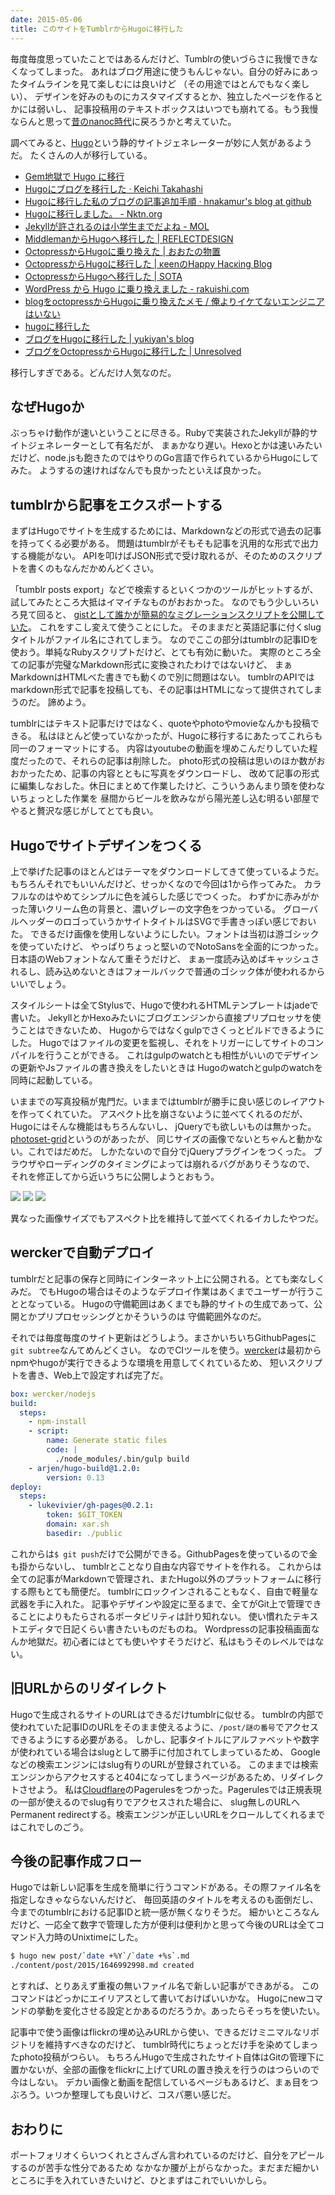 ```yaml
---
date: 2015-05-06
title: このサイトをTumblrからHugoに移行した
---
```


毎度毎度思っていたことではあるんだけど、Tumblrの使いづらさに我慢できなくなってしまった。
あれはブログ用途に使うもんじゃない。自分の好みにあったタイムラインを見て楽しむには良いけど
（その用途ではとんでもなく楽しい）、
デザインを好みのものにカスタマイズするとか、独立したページを作るとかには弱いし、
記事投稿用のテキストボックスはいつでも崩れてる。もう我慢ならんと思って[昔のnanoc時代](/post/67066337288/)に戻ろうかと考えていた。

調べてみると、[Hugo](http://gohugo.io)という静的サイトジェネレーターが妙に人気があるようだ。
たくさんの人が移行している。

- [Gem地獄で Hugo に移行](http://goozenlab.com/blog/2015/03/moving-hugo/)
- [Hugoにブログを移行した · Keichi Takahashi](http://keichi.net/post/first/)
- [Hugoに移行した私のブログの記事追加手順 · hnakamur's blog at github](https://hnakamur.github.io/blog/2015/04/19/my_hugo_blog_workflow/)
- [Hugoに移行しました。 - Nktn.org](http://www.nktn.org/archives/2015-04-24/)
- [Jekyllが許されるのは小学生までだよね - MOL](http://t32k.me/mol/log/hugo/)
- [MiddlemanからHugoへ移行した | REFLECTDESIGN](http://re-dzine.net/2015/01/hugo/)
- [OctopressからHugoに乗り換えた | おおたの物置](http://ota42y.com/blog/2015/03/16/octopress_to_hugo/)
- [OctopressからHugoに移行した | κeenのHappy Hacκing Blog](http://keens.github.io/blog/2014/12/30/migration-from-octopress-to-hugo/)
- [OctopressからHugoへ移行した | SOTA](http://deeeet.com/writing/2014/12/25/hugo/)
- [WordPress から Hugo に乗り換えました - rakuishi.com](http://rakuishi.com/archives/wordpress-to-hugo/)
- [blogをoctopressからHugoに乗り換えたメモ / 俺よりイケてないエンジニアはいない](http://blog.jigyakkuma.org/2015/02/11/hugo/)
- [hugoに移行した](http://tkng.org/b/2015/04/01/moved-to-hugo/)
- [ブログをHugoに移行した | yukiyan's blog](http://yukiyan.com/2015/04/08/beginning-hugo/)
- [ブログをOctopressからHugoに移行した | Unresolved](http://yet.unresolved.xyz/blog/2015/01/04/migrate-blog-to-hugo-from-octopress/)

移行しすぎである。どんだけ人気なのだ。

## なぜHugoか

ぶっちゃけ動作が速いということに尽きる。Rubyで実装されたJekyllが静的サイトジェネレーターとして有名だが、
まぁかなり遅い。Hexoとかは速いみたいだけど、node.jsも飽きたのではやりのGo言語で作られているからHugoにしてみた。
ようするの速ければなんでも良かったといえば良かった。

## tumblrから記事をエクスポートする

まずはHugoでサイトを生成するためには、Markdownなどの形式で過去の記事を持ってくる必要がある。
問題はtumblrがそもそも記事を汎用的な形式で出力する機能がない。
APIを叩けばJSON形式で受け取れるが、そのためのスクリプトを書くのもなんだかめんどくさい。

「tumblr posts export」などで検索するといくつかのツールがヒットするが、
試してみたところ大抵はイマイチなものがおおかった。
なのでもう少しいろいろ見て回ると、
[gistとして誰かが簡易的なミグレーションスクリプトを公開していた](https://gist.github.com/derek-watson/867468)。
これをすこし変えて使うことにした。
そのままだと英語記事に付くslugタイトルがファイル名にされてしまう。
なのでここの部分はtumblrの記事IDを使おう。単純なRubyスクリプトだけど、とても有効に動いた。
実際のところ全ての記事が完璧なMarkdown形式に変換されたわけではないけど、
まぁMarkdownはHTMLべた書きでも動くので別に問題はない。
tumblrのAPIではmarkdown形式で記事を投稿しても、その記事はHTMLになって提供されてしまうのだ。
諦めよう。

tumblrにはテキスト記事だけではなく、quoteやphotoやmovieなんかも投稿できる。
私はほとんど使っていなかったが、Hugoに移行するにあたってこれらも同一のフォーマットにする。
内容はyoutubeの動画を埋めこんだりしていた程度だったので、それらの記事は削除した。
photo形式の投稿は思いのほか数がおおかったため、記事の内容とともに写真をダウンロードし、
改めて記事の形式に編集しなおした。休日にまとめて作業したけど、こういうあんまり頭を使わないちょっとした作業を
昼間からビールを飲みながら陽光差し込む明るい部屋でやると贅沢な感じがしてとても良い。

## Hugoでサイトデザインをつくる

上で挙げた記事のほとんどはテーマをダウンロードしてきて使っているようだ。
もちろんそれでもいいんだけど、せっかくなので今回は1から作ってみた。
カラフルなのはやめてシンプルに色を減らした感じでつくった。
わずかに赤みがかった薄いクリーム色の背景と、濃いグレーの文字色をつかっている。
グローバルヘッダーのロゴっていうかサイトタイトルはSVGで手書きっぽい感じでおいた。
できるだけ画像を使用しないようにしたい。フォントは当初は游ゴシックを使っていたけど、
やっぱりちょっと堅いのでNotoSansを全面的につかった。日本語のWebフォントなんて重そうだけど、
まぁ一度読み込めばキャッシュされるし、読み込めないときはフォールバックで普通のゴシック体が使われるからいいでしょう。

スタイルシートは全てStylusで、Hugoで使われるHTMLテンプレートはjadeで書いた。
JekyllとかHexoみたいにブログエンジンから直接プリプロセッサを使うことはできないため、
Hugoからではなくgulpでさくっとビルドできるようにした。
Hugoではファイルの変更を監視し、それをトリガーにしてサイトのコンパイルを行うことができる。
これはgulpのwatchとも相性がいいのでデザインの更新やJsファイルの書き換えをしたいときは
Hugoのwatchとgulpのwatchを同時に起動している。

いままでの写真投稿が鬼門だ。いままではtumblrが勝手に良い感じのレイアウトを作ってくれていた。
アスペクト比を崩さないように並べてくれるのだが、Hugoにはそんな機能はもちろんないし、
jQueryでも欲しいものは無かった。[photoset-grid](https://github.com/stylehatch/photoset-grid)というのがあったが、
同じサイズの画像でないとちゃんと動かない。これではだめだ。
しかたないので自分でjQueryプラグインをつくった。
ブラウザやローディングのタイミングによっては崩れるバグがありそうなので、
それを修正してから近いうちに公開しようとおもう。

![](https://img.xar.sh/20897935608_6fa3fb1e94_b.jpg)
![](https://img.xar.sh/14373432616_0f999a4240_b.jpg)
![](https://img.xar.sh/20464752413_5333026f8c_b.jpg)

異なった画像サイズでもアスペクト比を維持して並べてくれるイカしたやつだ。

## werckerで自動デプロイ

tumblrだと記事の保存と同時にインターネット上に公開される。とても楽なしくみだ。
でもHugoの場合はそのようなデプロイ作業はあくまでユーザーが行うこととなっている。
Hugoの守備範囲はあくまでも静的サイトの生成であって、公開とかプリプロセッシングとかそういうのは
守備範囲外なのだ。

それでは毎度毎度のサイト更新はどうしよう。まさかいちいちGithubPagesに`git subtree`なんてめんどくさい。
なのでCIツールを使う。[wercker](http://wercker.com)は最初からnpmやhugoが実行できるような環境を用意してくれているため、
短いスクリプトを書き、Web上で設定すれば完了だ。

```yaml
box: wercker/nodejs
build:
  steps:
    - npm-install
    - script:
        name: Generate static files
        code: |
          ./node_modules/.bin/gulp build
    - arjen/hugo-build@1.2.0:
        version: 0.13
deploy:
  steps:
    - lukevivier/gh-pages@0.2.1:
        token: $GIT_TOKEN
        domain: xar.sh
        basedir: ./public
```

これからは`$ git push`だけで公開ができる。GithubPagesを使っているので金も掛からないし、
tumblrとことなり自由な内容でサイトを作れる。
これからは全ての記事がMarkdownで管理され、またHugo以外のプラットフォームに移行する際もとても簡便だ。
tumblrにロックインされることもなく、自由で軽量な武器を手に入れた。
記事やデザインや設定に至るまで、全てがGit上で管理できることによりもたらされるポータビリティは計り知れない。
使い慣れたテキストエディタで日記くらい書きたいものだものね。
Wordpressの記事投稿画面なんか地獄だ。初心者にはとても使いやすそうだけど、私はもうそのレベルではない。

## 旧URLからのリダイレクト

Hugoで生成されるサイトのURLはできるだけtumblrに似せる。
tumblrの内部で使われていた記事IDのURLをそのまま使えるように、`/post/謎の番号`でアクセスできるようにする必要がある。
しかし、記事タイトルにアルファベットや数字が使われている場合はslugとして勝手に付加されてしまっているため、
Googleなどの検索エンジンにはslug有りのURLが登録されている。
このままでは検索エンジンからアクセスすると404になってしまうページがあるため、リダイレクトさせよう。
私は[Cloudflare](http://cloudflare.com)のPagerulesをつかった。Pagerulesでは正規表現の一部が使えるのでslug有りでアクセスされた場合に、
slug無しのURLへPermanent redirectする。検索エンジンが正しいURLをクロールしてくれるまではこれでしのごう。

## 今後の記事作成フロー

Hugoでは新しい記事を生成を簡単に行うコマンドがある。その際ファイル名を指定しなきゃならないんだけど、
毎回英語のタイトルを考えるのも面倒だし、今までのtumblrにおける記事IDと統一感が無くなりそうだ。
細かいところなんだけど、一応全て数字で管理した方が便利は便利かと思って今後のURLは全てコマンド入力時のUnixtimeにした。

```bash
$ hugo new post/`date +%Y`/`date +%s`.md
./content/post/2015/1646992998.md created
```

とすれば、とりあえず重複の無いファイル名で新しい記事ができあがる。
このコマンドはどっかにエイリアスとして書いておけばいいかな。
Hugoにnewコマンドの挙動を変化させる設定とかあるのだろうか。あったらそっちを使いたい。

記事中で使う画像はflickrの埋め込みURLから使い、できるだけミニマルなリポジトリを維持すべきなのだけど、
tumblr時代にちょっとだけ手を染めてしまったphoto投稿がつらい。
もちろんHugoで生成されたサイト自体はGitの管理下に置かないが、全部の画像をflickrに上げてURLの置き換えを行うのはつらいので今はしない。
デカい画像と動画を配信しているページもあるけど、まぁ目をつぶろう。いつか整理しても良いけど、コスパ悪い感じだ。

## おわりに

ポートフォリオくらいつくれとさんざん言われているのだけど、自分をアピールするのが苦手な性分であるため
なかなか腰が上がらなかった。まだまだ細かいところに手を入れていきたいけど、ひとまずはこれでいいかしら。
